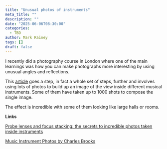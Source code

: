 ```yaml
---
title: "Unusual photos of instruments"
meta_title: ""
description: ""
date: "2025-06-06T08:30:00"
categories:
  - TBD
author: Mark Rainey
tags: []
draft: false
---
```


I recently did a photography course in London where one of the main learnings was how you can make photographs more interesting by using unusual angles and reflections.

This [article](https://www.dpreview.com/photography/5400934096/probe-lenses-and-focus-stacking-the-secrets-to-incredible-photos-taken-inside-instruments) goes a step, in fact a whole set of steps, further and involves using lots of photos to build up an image of the view inside different musical instruments. Some of them have taken up to 1000 shots to compose the single image.  

The effect is incredible with some of them looking like large halls or rooms.

__Links__

[Probe lenses and focus stacking: the secrets to incredible photos taken inside instruments](https://www.dpreview.com/photography/5400934096/probe-lenses-and-focus-stacking-the-secrets-to-incredible-photos-taken-inside-instruments)

[Music Instrument Photos by Charles Brooks](https://www.architectureinmusic.com/en-gb)



